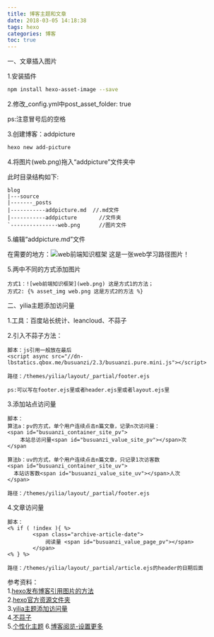 ```yaml
---
title: 博客主题和文章
date: 2018-03-05 14:18:38
tags: hexo
categories: 博客
toc: true
---
```


一、文章插入图片  

<!--more-->

1.安装插件
``` bash
npm install hexo-asset-image --save
```
2.修改_config.yml中post_asset_folder: true

ps:注意冒号后的空格

3.创建博客：addpicture
``` bash
hexo new add-picture
```
4.将图片(web.png)拖入“addpicture”文件夹中

此时目录结构如下:

	blog
	|---source
	|-------_posts
	|-----------addpicture.md  //.md文件
	|-----------addpicture       //文件夹
	`---------------web.png      //图片文件

5.编辑“addpicture.md”文件

<!--放入图片格式:![web前端知识框架](web.png)-->
在需要的地方：![web前端知识框架](web.png) 这是一张web学习路径图片！

5.两中不同的方式添加图片

	方式1：![web前端知识框架](web.png) 这是方式1的方法；
	方式2: {% asset_img web.png 这是方式2的方法 %}
二、yilia主题添加访问量

1.工具：百度站长统计、leancloud、不蒜子   

2.引入不蒜子方法：
	
	脚本：js引用一般放在最后
	<script async src="//dn-lbstatics.qbox.me/busuanzi/2.3/busuanzi.pure.mini.js"></script>
	
	路径：/themes/yilia/layout/_partial/footer.ejs
	
	ps:可以写在footer.ejs里或者header.ejs里或者layout.ejs里
3.添加站点访问量
	
	脚本：
	算法a：pv的方式，单个用户连续点击n篇文章，记录n次访问量：
	<span id="busuanzi_container_site_pv">
	    本站总访问量<span id="busuanzi_value_site_pv"></span>次
	</span
	
	算法b：uv的方式，单个用户连续点击n篇文章，只记录1次访客数
	<span id="busuanzi_container_site_uv">
	  本站访客数<span id="busuanzi_value_site_uv"></span>人次
	</span>
	
	路径：/themes/yilia/layout/_partial/footer.ejs
4.文章访问量
	
	脚本：
	<% if ( !index ){ %>
			<span class="archive-article-date">
				阅读量 <span id="busuanzi_value_page_pv"></span>
			</span>
	<% } %>
	
	路径：/themes/yilia/layout/_partial/article.ejs的header的日期后面

参考资料：   
1.[hexo发布博客引用图片的方法](https://zhuanyongxigua.github.io/2017/05/19/Hexo发布博客引用自带图片的方法/)   
2.[hexo官方资源文件夹](https://hexo.io/zh-cn/docs/asset-folders.html)  
3.[yilia主题添加访问量](http://www.lookk.cn/2017/12/09/hexo-yilia主题添加文章访问量统计/)   
4.[不蒜子](http://ibruce.info/2015/04/04/busuanzi/)  
5.[个性化主题](https://blog.csdn.net/qq_33699981/article/details/72716951)
6.[博客阅览-设置更多](https://blog.csdn.net/u013309870/article/details/79242420)